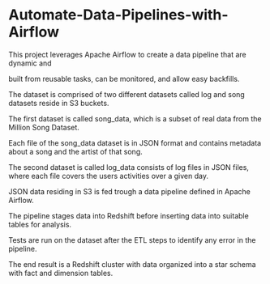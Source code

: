# Automate-Data-Pipelines-with-Airflow

This project leverages Apache Airflow to create a data pipeline that are dynamic and 

built from reusable tasks, can be monitored, and allow easy backfills.

The dataset is comprised of two different datasets called log and song datasets reside in S3 buckets.

The first dataset is called song_data, which is a subset of real data from the Million Song Dataset.

Each file of the song_data dataset is in JSON format and contains metadata about a song and the artist of that song.

The second dataset is called log_data consists of log files in JSON files, where each file covers the users activities over a given day. 

JSON data residing in S3 is fed trough a data pipeline defined in Apache Airflow.

The pipeline stages data into Redshift before inserting data into suitable tables for analysis.

Tests are run on the dataset after the ETL steps to identify any error in the pipeline. 

The end result is a Redshift cluster with data organized into a star schema with fact and dimension tables. 
